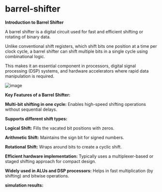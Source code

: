 # barrel-shifter

**Introduction to Barrel Shifter**

A barrel shifter is a digital circuit used for fast and efficient shifting or rotating of binary data. 

Unlike conventional shift registers, which shift bits one position at a time per clock cycle, a barrel shifter can shift multiple bits in a single cycle using combinational logic. 

This makes it an essential component in processors, digital signal processing (DSP) systems, and hardware accelerators where rapid data manipulation is required.

![image](https://github.com/user-attachments/assets/65e5e61e-d025-48df-a2bd-aac1a70c9574)


**Key Features of a Barrel Shifter:**

**Multi-bit shifting in one cycle:** Enables high-speed shifting operations without sequential delays.

**Supports different shift types:**

**Logical Shift:** Fills the vacated bit positions with zeros.

**Arithmetic Shift:** Maintains the sign bit for signed numbers.

**Rotational Shift:** Wraps around bits to create a cyclic shift.

**Efficient hardware implementation:** Typically uses a multiplexer-based or staged shifting approach for compact design.

**Widely used in ALUs and DSP processors:** Helps in fast multiplication (by shifting) and bitwise operations.

**simulation results:**


